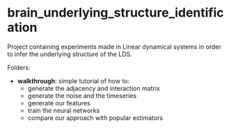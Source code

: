 # brain_underlying_structure_identification

Project containing experiments made in Linear dynamical systems in order to infer the underlying structure of the LDS.

Folders:
- **walkthrough**: simple tutorial of how to:
    - generate the adjacency and interaction matrix
    - generate the noise and the timeseries
    - generate our features
    - train the neural networks
    - compare our approach with popular estimators

